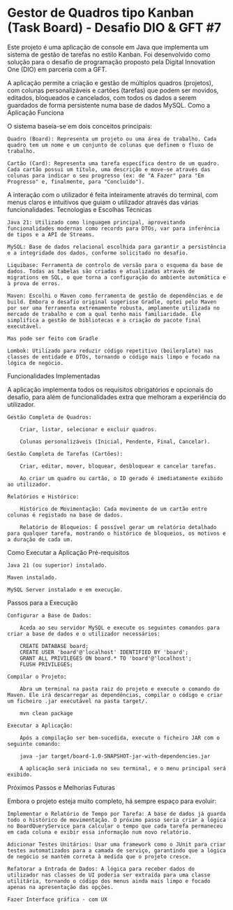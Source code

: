 # Gestor de Quadros tipo Kanban (Task Board) - Desafio DIO & GFT #7

Este projeto é uma aplicação de console em Java que implementa um sistema de gestão de tarefas no estilo Kanban. Foi desenvolvido como solução para o desafio de programação proposto pela Digital Innovation One (DIO) em parceria com a GFT.

A aplicação permite a criação e gestão de múltiplos quadros (projetos), com colunas personalizáveis e cartões (tarefas) que podem ser movidos, editados, bloqueados e cancelados, com todos os dados a serem guardados de forma persistente numa base de dados MySQL.
Como a Aplicação Funciona

O sistema baseia-se em dois conceitos principais:

    Quadro (Board): Representa um projeto ou uma área de trabalho. Cada quadro tem um nome e um conjunto de colunas que definem o fluxo de trabalho.

    Cartão (Card): Representa uma tarefa específica dentro de um quadro. Cada cartão possui um título, uma descrição e move-se através das colunas para indicar o seu progresso (ex: de "A Fazer" para "Em Progresso" e, finalmente, para "Concluído").

A interação com o utilizador é feita inteiramente através do terminal, com menus claros e intuitivos que guiam o utilizador através das várias funcionalidades.
Tecnologias e Escolhas Técnicas

    Java 21: Utilizado como linguagem principal, aproveitando funcionalidades modernas como records para DTOs, var para inferência de tipos e a API de Streams.

    MySQL: Base de dados relacional escolhida para garantir a persistência e a integridade dos dados, conforme solicitado no desafio.

    Liquibase: Ferramenta de controlo de versão para o esquema da base de dados. Todas as tabelas são criadas e atualizadas através de migrations em SQL, o que torna a configuração do ambiente automática e à prova de erros.

    Maven: Escolhi o Maven como ferramenta de gestão de dependências e de build. Embora o desafio original sugerisse Gradle, optei pelo Maven por ser uma ferramenta extremamente robusta, amplamente utilizada no mercado de trabalho e com a qual tenho mais familiaridade. Ele simplifica a gestão de bibliotecas e a criação do pacote final executável.

    Mas pode ser feito com Gradle

    Lombok: Utilizado para reduzir código repetitivo (boilerplate) nas classes de entidade e DTOs, tornando o código mais limpo e focado na lógica de negócio.

Funcionalidades Implementadas

A aplicação implementa todos os requisitos obrigatórios e opcionais do desafio, para além de funcionalidades extra que melhoram a experiência do utilizador.

    Gestão Completa de Quadros:

        Criar, listar, selecionar e excluir quadros.

        Colunas personalizáveis (Inicial, Pendente, Final, Cancelar).

    Gestão Completa de Tarefas (Cartões):

        Criar, editar, mover, bloquear, desbloquear e cancelar tarefas.

        Ao criar um quadro ou cartão, o ID gerado é imediatamente exibido ao utilizador.

    Relatórios e Histórico:

        Histórico de Movimentação: Cada movimento de um cartão entre colunas é registado na base de dados.

        Relatório de Bloqueios: É possível gerar um relatório detalhado para qualquer tarefa, mostrando o histórico de bloqueios, os motivos e a duração de cada um.

Como Executar a Aplicação
Pré-requisitos

    Java 21 (ou superior) instalado.

    Maven instalado.

    MySQL Server instalado e em execução.

Passos para a Execução

    Configurar a Base de Dados:

        Aceda ao seu servidor MySQL e execute os seguintes comandos para criar a base de dados e o utilizador necessários:

        CREATE DATABASE board;
        CREATE USER 'board'@'localhost' IDENTIFIED BY 'board';
        GRANT ALL PRIVILEGES ON board.* TO 'board'@'localhost';
        FLUSH PRIVILEGES;

    Compilar o Projeto:

        Abra um terminal na pasta raiz do projeto e execute o comando do Maven. Ele irá descarregar as dependências, compilar o código e criar um ficheiro .jar executável na pasta target/.

        mvn clean package

    Executar a Aplicação:

        Após a compilação ser bem-sucedida, execute o ficheiro JAR com o seguinte comando:

        java -jar target/board-1.0-SNAPSHOT-jar-with-dependencies.jar

        A aplicação será iniciada no seu terminal, e o menu principal será exibido.


Próximos Passos e Melhorias Futuras

Embora o projeto esteja muito completo, há sempre espaço para evoluir:

    Implementar o Relatório de Tempo por Tarefa: A base de dados já guarda todo o histórico de movimentação. O próximo passo seria criar a lógica no BoardQueryService para calcular o tempo que cada tarefa permaneceu em cada coluna e exibir essa informação num novo relatório.

    Adicionar Testes Unitários: Usar uma framework como o JUnit para criar testes automatizados para a camada de serviço, garantindo que a lógica de negócio se mantém correta à medida que o projeto cresce.

    Refatorar a Entrada de Dados: A lógica para receber dados do utilizador nas classes de UI poderia ser extraída para uma classe utilitária, tornando o código dos menus ainda mais limpo e focado apenas na apresentação das opções.

    Fazer Interface gráfica - com UX
